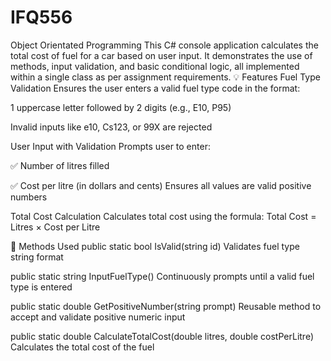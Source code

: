 # IFQ556 

Object Orientated Programming
This C# console application calculates the total cost of fuel for a car based on user input. It demonstrates the use of methods, input validation, and basic conditional logic, all implemented within a single class as per assignment requirements.
💡 Features
Fuel Type Validation
Ensures the user enters a valid fuel type code in the format:

1 uppercase letter followed by 2 digits (e.g., E10, P95)

Invalid inputs like e10, Cs123, or 99X are rejected

User Input with Validation
Prompts user to enter:

✅ Number of litres filled

✅ Cost per litre (in dollars and cents)
Ensures all values are valid positive numbers

Total Cost Calculation
Calculates total cost using the formula:
Total Cost = Litres × Cost per Litre

🧠 Methods Used
public static bool IsValid(string id)
Validates fuel type string format

public static string InputFuelType()
Continuously prompts until a valid fuel type is entered

public static double GetPositiveNumber(string prompt)
Reusable method to accept and validate positive numeric input

public static double CalculateTotalCost(double litres, double costPerLitre)
Calculates the total cost of the fuel

